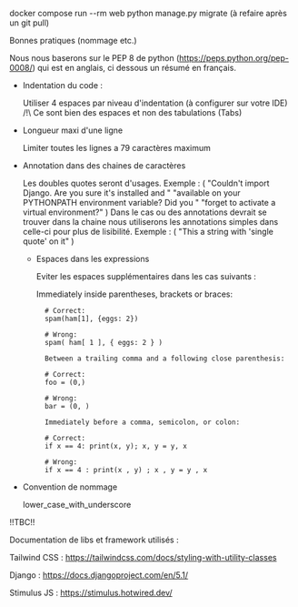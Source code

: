 docker compose run --rm web python manage.py migrate (à refaire après un git pull)

Bonnes pratiques (nommage etc.)

Nous nous baserons sur le PEP 8 de python (https://peps.python.org/pep-0008/) qui est en anglais, ci dessous un résumé en français.

- Indentation du code : 

  Utiliser 4 espaces par niveau d'indentation (à configurer sur votre IDE)
  /!\ Ce sont bien des espaces et non des tabulations (Tabs) 

- Longueur maxi d'une ligne

  Limiter toutes les lignes a 79 caractères maximum

- Annotation dans des chaines de caractères

  Les doubles quotes seront d'usages.
    Exemple : (
            "Couldn't import Django. Are you sure it's installed and "
            "available on your PYTHONPATH environment variable? Did you "
            "forget to activate a virtual environment?"
        )
  Dans le cas ou des annotations devrait se trouver dans la chaine nous utiliserons les annotations simples dans celle-ci pour plus de lisibilité.
    Exemple : (
            "This a string with 'single quote' on it"
          )

  - Espaces dans les expressions

    Eviter les espaces supplémentaires dans les cas suivants :

      Immediately inside parentheses, brackets or braces:

          # Correct:
          spam(ham[1], {eggs: 2})
          
          # Wrong:
          spam( ham[ 1 ], { eggs: 2 } )
          
          Between a trailing comma and a following close parenthesis:
          
          # Correct:
          foo = (0,)
          
          # Wrong:
          bar = (0, )
          
          Immediately before a comma, semicolon, or colon:
          
          # Correct:
          if x == 4: print(x, y); x, y = y, x
          
          # Wrong:
          if x == 4 : print(x , y) ; x , y = y , x

- Convention de nommage

  lower_case_with_underscore


!!TBC!!

Documentation de libs et framework utilisés : 

Tailwind CSS : https://tailwindcss.com/docs/styling-with-utility-classes

Django : https://docs.djangoproject.com/en/5.1/

Stimulus JS : https://stimulus.hotwired.dev/
